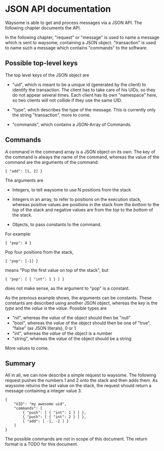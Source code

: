 # JSON API documentation

Waysome is able to get and process messages via a JSON API. The following
chapter documents the API.

In the following chapter, "request" or "message" is used to name a message which
is sent to waysome, containing a JSON object. "transaction" is used to name such
a message which contains "commands" to the software.

## Possible top-level keys

The top level keys of the JSON object are

* "uid", which is meant to be a _unique_ id (generated by the client) to
  identify the transaction. The client has to take care of his UIDs, so they do
  not appear several times. Each client has its own "namespace" here, so two
  clients will not collide if they use the same UID.

* "type", which describes the type of the message. This is currently only the
  string "transaction", more to come.

* "commands", which contains a JSON-Array of Commands.

## Commands

A command in the command array is a JSON object on its own. The key of the
command is always the name of the command, whereas the value of the command are
the arguments of the command:

    { "add": [1, 2] }

The arguments are

* Integers, to tell waysome to use N positions from the stack

* Integers in an array, to refer to positions on the execution stack, whereas
  positive values are positions in the stack from the _bottom_ to the _top_ of
  the stack and negative values are from the _top_ to the _bottom_ of the stack.

* Objects, to pass constants to the command.

For example:

    { "pop": 4 }

Pop four positions from the stack,

    { "pop": [-1] }

means "Pop the first value on top of the stack", but

    { "pop": [ { "int": 1 } ] }

does not make sense, as the argument to "pop" is a constant.

As the previous example shows, the arguments can be constants. These constants
are described using another JSON object, whereas the _key_ is the _type_ and the
_value_ is the _value_. Possible types are

* "nil", whereas the _value_ of the object should then be "null"
* "bool", whereas the _value_ of the object should then be one of "true",
  "false" (as JSON literals), 0 or 1
* "int", whereas the _value_ of the object is a number
* "string", whereas the _value_ of the object should be a string

More values to come.

## Summary

All in all, we can now describe a simple request to waysome. The following
request pushes the numbers 1 and 2 onto the stack and then adds them. As waysome
returns the last value on the stack, the request should return a message
containing a integer value 3.

    {
        "UID": "my awesome uid",
        "commands": [
            { "push": [ { "int": 1 } ] },
            { "push": [ { "int": 2 } ] },
            { "add": [ -1, -2 ] }
        ]
    }

The possible commands are not in scope of this document.
The return format is a TODO for this document.
